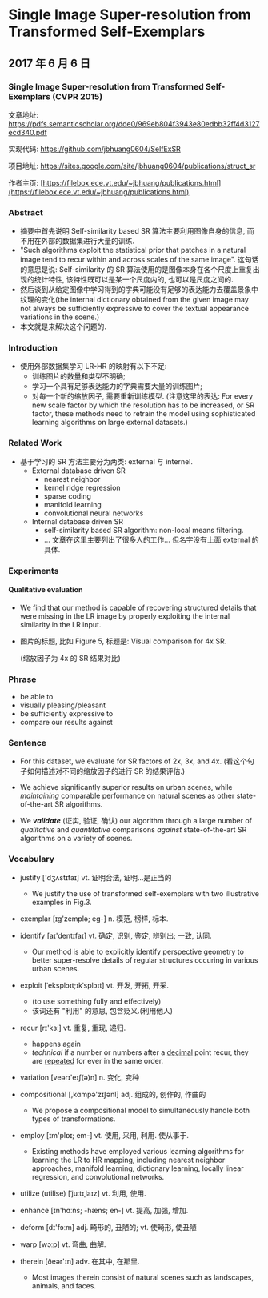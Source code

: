 # Single Image Super-resolution from Transformed Self-Exemplars

## 2017 年 6 月 6 日

### Single Image Super-resolution from Transformed Self-Exemplars (CVPR 2015) 

文章地址: https://pdfs.semanticscholar.org/dde0/969eb804f3943e80edbb32ff4d3127ecd340.pdf

实现代码: https://github.com/jbhuang0604/SelfExSR

项目地址: https://sites.google.com/site/jbhuang0604/publications/struct_sr

作者主页: [https://filebox.ece.vt.edu/~jbhuang/publications.html](https://filebox.ece.vt.edu/~jbhuang/publications.html)



### Abstract

+   摘要中首先说明 Self-similarity based SR 算法主要利用图像自身的信息, 而不用在外部的数据集进行大量的训练.
+   "Such algorithms exploit the statistical prior that patches in a natural image tend to recur within and across scales of the same image". 这句话的意思是说: Self-similarity 的 SR 算法使用的是图像本身在各个尺度上重复出现的统计特性, 该特性既可以是某一个尺度内的, 也可以是尺度之间的.
+   然后谈到从给定图像中学习得到的字典可能没有足够的表达能力去覆盖景象中纹理的变化(the internal dictionary obtained from the given image may not always be sufficiently expressive to cover the textual appearance variations in the scene.)
+   本文就是来解决这个问题的.

### Introduction

+   使用外部数据集学习 LR-HR 的映射有以下不足:
    +   训练图片的数量和类型不明确;
    +   学习一个具有足够表达能力的字典需要大量的训练图片;
    +   对每一个新的缩放因子, 需要重新训练模型. (注意这里的表达: For every new scale factor by which the resolution has to be increased, or SR factor, these methods need to retrain the model using sophisticated learning algorithms on large external datasets.)



### Related Work

+   基于学习的 SR 方法主要分为两类: external 与 internel. 
    +   External database driven SR
        +   nearest neighbor
        +   kernel ridge regression
        +   sparse coding
        +   manifold learning
        +   convolutional neural networks
    +   Internal database driven SR
        +   self-similarity based SR algorithm: non-local means filtering. 
        +   ... 文章在这里主要列出了很多人的工作... 但名字没有上面 external 的具体.



### Experiments

#### Qualitative evaluation

+   We find that our method is capable of recovering structured details that were missing in the LR image by properly exploiting the internal similarity in the LR input.

+   图片的标题, 比如 Figure 5, 标题是: Visual comparison for 4x SR.

    (缩放因子为 4x 的 SR 结果对比)





### Phrase

+   be able to
+   visually pleasing/pleasant
+   be sufficiently expressive to
+   compare our results against 



### Sentence

+   For this dataset, we evaluate for SR factors of 2x, 3x, and 4x. (看这个句子如何描述对不同的缩放因子的进行 SR 的结果评估.)


+   We achieve significantly superior results on urban scenes, while *maintaining* comparable performance on natural scenes as other state-of-the-art SR algorithms.
+   We ***validate*** (证实, 验证, 确认) our algorithm through a large number of *qualitative* and *quantitative* comparisons *against* state-of-the-art SR algorithms on a variety of scenes.

### Vocabulary

+   justify  ['dʒʌstɪfaɪ] vt. 证明合法, 证明...是正当的
    +   We justify the use of transformed self-exemplars with two illustrative examples in Fig.3.
+   exemplar [ɪg'zemplə; eg-] n. 模范, 榜样, 标本.


+   identify  [aɪ'dentɪfaɪ] vt. 确定, 识别, 鉴定, 辨别出; 一致, 认同.
    +   Our method is able to explicitly identify perspective geometry to better super-resolve details of regular structures occuring in various urban scenes.


+   exploit [ˈeksplɔɪt;ɪkˈsplɔɪt] vt. 开发, 开拓, 开采.
    +   (to use something fully and effectively) 
    +   该词还有 "利用" 的意思, 包含贬义.(利用他人)
+   recur  [rɪ'kɜː] vt. 重复, 重现, 递归.
    +   happens again
    +   *technical* if a number or numbers after a [decimal](http://www.ldoceonline.com/dictionary/decimal) point recur, they are [repeated](http://www.ldoceonline.com/dictionary/repeat) for ever in the same order.
+   variation  [veərɪ'eɪʃ(ə)n]  n. 变化, 变种
+   compositional [,kɑmpə'zɪʃənl] adj. 组成的, 创作的, 作曲的
    +   We propose a compositional model to simultaneously handle both types of transformations.
+   employ [ɪm'plɒɪ; em-] vt. 使用, 采用, 利用. 使从事于.
    +   Existing methods have employed various learning algorithms for learning the LR to HR mapping, including nearest neighbor approaches, manifold learning, dictionary learning, locally linear regression, and convolutional networks.
+   utilize (utilise) [ˈjuːtɪˌlaɪz] vt. 利用, 使用.
+   enhance [ɪn'hɑːns; -hæns; en-] vt. 提高, 加强, 增加.
+   deform  [dɪ'fɔːm] adj. 畸形的, 丑陋的; vt. 使畸形, 使丑陋
+   warp  [wɔːp]  vt. 弯曲, 曲解.
+   therein  [ðeər'ɪn] adv. 在其中, 在那里. 
    +   Most images therein consist of natural scenes such as landscapes, animals, and faces.

